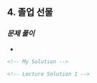 ## 4. 졸업 선물

### _문제 풀이_

-

```html
<!-- My Solution -->
```

```html
<!-- Lecture Solution 1 -->
```
